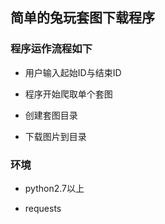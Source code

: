 ## 简单的兔玩套图下载程序

### 程序运作流程如下

- 用户输入起始ID与结束ID

- 程序开始爬取单个套图

- 创建套图目录

- 下载图片到目录

### 环境

- python2.7以上

- requests